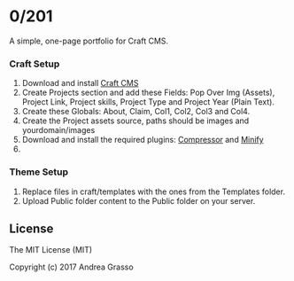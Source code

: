 # 0/201

A simple, one-page portfolio for Craft CMS.

### Craft Setup

1. Download and install [Craft CMS](https://craftcms.com/)
2. Create Projects section and add these Fields: Pop Over Img (Assets), Project Link, Project skills, Project Type and Project Year (Plain Text).
3. Create these Globals: About, Claim, Col1, Col2, Col3 and Col4.
4. Create the Project assets source, paths should be images and yourdomain/images
5. Download and install the required plugins: [Compressor](https://github.com/sathoro/Compressor) and [Minify](https://github.com/nystudio107/minify)
6. 

### Theme Setup

1. Replace files in craft/templates with the ones from the Templates folder.
2. Upload Public folder content to the Public folder on your server.

## License

The MIT License (MIT)

Copyright (c) 2017 Andrea Grasso
